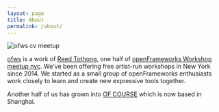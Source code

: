 ```yaml
---
layout: page
title: About
permalink: /about/
---
```


![ofws cv meetup](../images/cvmeetup.jpg)

[ofws](https://www.facebook.com/ofWorkshop/) is a work of [Reed Tothong](http://firmread.me), one half of [openFrameworks Workshop meetup nyc](http://www.meetup.com/openframeworks/). We've been offering free artist-run workshops in New York since 2014. We started as a small group of openFrameworks enthusiasts work closely to learn and create new expressive tools together.  


  

Another half of us has grown into [OF COURSE](http://ofcourse.io/) which is now based in Shanghai. 

